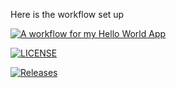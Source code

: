 Here is the workflow set up

[![A workflow for my Hello World App](https://github.com/40582347/Proj1/actions/workflows/main.yml/badge.svg)](https://github.com/40582347/Proj1/actions/workflows/main.yml)

[![LICENSE](https://img.shields.io/github/license/40582347/Proj1.svg?style=flat-square)](https://github.com/40582347/Proj1/blob/master/LICENSE)

[![Releases](https://img.shields.io/github/release/40582347/Proj1/all.svg?style=flat-square)](https://github.com/40582347/Proj1/releases)
